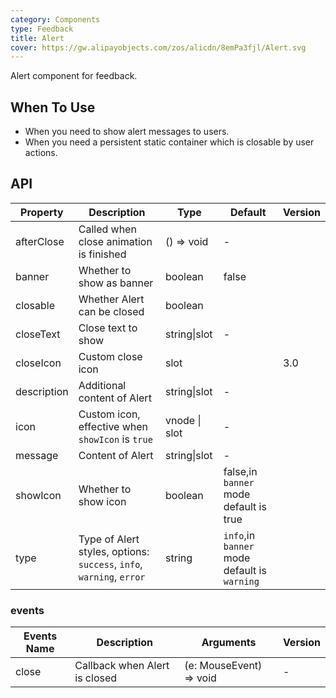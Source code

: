 ```yaml
---
category: Components
type: Feedback
title: Alert
cover: https://gw.alipayobjects.com/zos/alicdn/8emPa3fjl/Alert.svg
---
```


Alert component for feedback.

## When To Use

- When you need to show alert messages to users.
- When you need a persistent static container which is closable by user actions.

## API

| Property | Description | Type | Default | Version |
| --- | --- | --- | --- | --- |
| afterClose | Called when close animation is finished | () => void | - |  |
| banner | Whether to show as banner | boolean | false |  |
| closable | Whether Alert can be closed | boolean |  |  |
| closeText | Close text to show | string\|slot | - |  |
| closeIcon | Custom close icon | slot | <CloseOutlined /> | 3.0 |
| description | Additional content of Alert | string\|slot | - |  |
| icon | Custom icon, effective when `showIcon` is `true` | vnode \| slot | - |  |
| message | Content of Alert | string\|slot | - |  |
| showIcon | Whether to show icon | boolean | false,in `banner` mode default is true |  |
| type | Type of Alert styles, options: `success`, `info`, `warning`, `error` | string | `info`,in `banner` mode default is `warning` |  |

### events

| Events Name | Description                   | Arguments               | Version |
| ----------- | ----------------------------- | ----------------------- | ------- |
| close       | Callback when Alert is closed | (e: MouseEvent) => void | -       |
